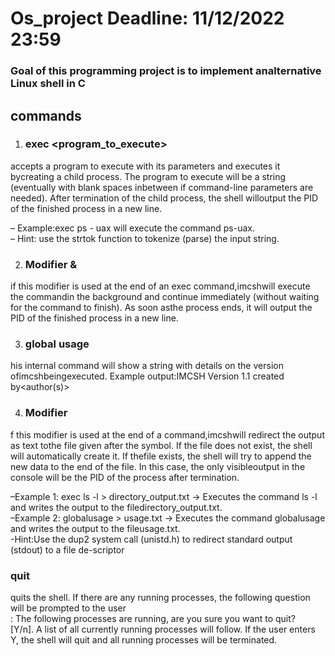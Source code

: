 # Os_project Deadline: 11/12/2022 23:59


<h3>Goal of this programming project is to implement analternative Linux shell in C</h3>

<h2>commands</h2>

1. <h3>exec  <<program_to_execute<>program_to_execute> </h3>

accepts a program to execute with its parameters and executes it bycreating a child process.
The program to execute will be a string (eventually with blank spaces inbetween if command-line parameters are needed).
After termination of the child process, the shell willoutput the PID of the finished process in a new line.
  

– Example:exec ps - uax will execute the command ps-uax. <br>
– Hint: use the strtok function to tokenize (parse) the input string.


2. <h3>Modifier & </h3>

if this modifier is used at the end of an exec command,imcshwill execute the commandin the background and continue immediately (without waiting for the command to finish). As soon asthe process ends, it will output the PID of the finished process in a new line.


3. <h3>global usage</h3>

his internal command will show a string with details on the version ofimcshbeingexecuted. Example output:IMCSH Version 1.1 created by<author(s)>

4. <h3>Modifier</h3>

f this modifier is used at the end of a command,imcshwill redirect the output as text tothe file given after the symbol. If the file does not exist, the shell will automatically create it. If thefile exists, the shell will try to append the new data to the end of the file. In this case, the only visibleoutput in the console will be the PID of the process after termination.


–Example 1: exec ls -l > directory_output.txt → Executes the command ls -l and writes the output to the filedirectory_output.txt. <br>
–Example 2: globalusage > usage.txt → Executes the command globalusage and writes the output to the fileusage.txt. <br>
-Hint:Use the dup2 system call (unistd.h) to redirect standard output (stdout) to a file de-scriptor <br>

<h3>quit</h3>

quits the shell. If there are any running processes, the following question will be prompted to the user <br>: The following processes are running, are you sure you want to quit?<br> [Y/n]. A list of all currently running processes will follow. If the user enters Y, the shell will quit and all running processes will be terminated.
